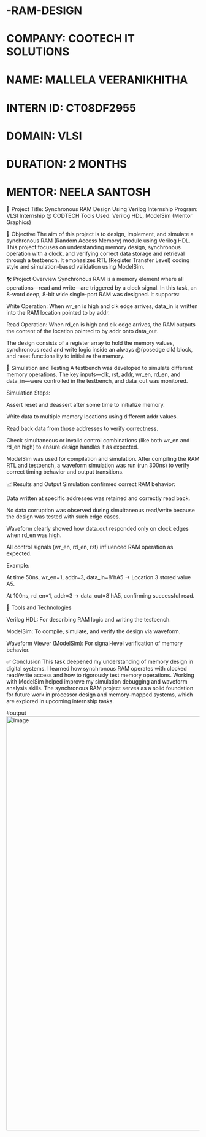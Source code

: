# -RAM-DESIGN

# COMPANY: COOTECH IT SOLUTIONS
# NAME: MALLELA VEERANIKHITHA
# INTERN ID: CT08DF2955
# DOMAIN: VLSI
# DURATION: 2 MONTHS
# MENTOR: NEELA SANTOSH

🔧 Project Title: Synchronous RAM Design Using Verilog
Internship Program: VLSI Internship @ CODTECH
Tools Used: Verilog HDL, ModelSim (Mentor Graphics)

📌 Objective
The aim of this project is to design, implement, and simulate a synchronous RAM (Random Access Memory) module using Verilog HDL. This project focuses on understanding memory design, synchronous operation with a clock, and verifying correct data storage and retrieval through a testbench. It emphasizes RTL (Register Transfer Level) coding style and simulation-based validation using ModelSim.

🛠️ Project Overview
Synchronous RAM is a memory element where all operations—read and write—are triggered by a clock signal. In this task, an 8-word deep, 8-bit wide single-port RAM was designed. It supports:

Write Operation: When wr_en is high and clk edge arrives, data_in is written into the RAM location pointed to by addr.

Read Operation: When rd_en is high and clk edge arrives, the RAM outputs the content of the location pointed to by addr onto data_out.

The design consists of a register array to hold the memory values, synchronous read and write logic inside an always @(posedge clk) block, and reset functionality to initialize the memory.

🧪 Simulation and Testing
A testbench was developed to simulate different memory operations. The key inputs—clk, rst, addr, wr_en, rd_en, and data_in—were controlled in the testbench, and data_out was monitored.

Simulation Steps:

Assert reset and deassert after some time to initialize memory.

Write data to multiple memory locations using different addr values.

Read back data from those addresses to verify correctness.

Check simultaneous or invalid control combinations (like both wr_en and rd_en high) to ensure design handles it as expected.

ModelSim was used for compilation and simulation. After compiling the RAM RTL and testbench, a waveform simulation was run (run 300ns) to verify correct timing behavior and output transitions.

📈 Results and Output
Simulation confirmed correct RAM behavior:

Data written at specific addresses was retained and correctly read back.

No data corruption was observed during simultaneous read/write because the design was tested with such edge cases.

Waveform clearly showed how data_out responded only on clock edges when rd_en was high.

All control signals (wr_en, rd_en, rst) influenced RAM operation as expected.

Example:

At time 50ns, wr_en=1, addr=3, data_in=8'hA5 → Location 3 stored value A5.

At 100ns, rd_en=1, addr=3 → data_out=8'hA5, confirming successful read.

🧰 Tools and Technologies

Verilog HDL: For describing RAM logic and writing the testbench.

ModelSim: To compile, simulate, and verify the design via waveform.

Waveform Viewer (ModelSim): For signal-level verification of memory behavior.

✅ Conclusion
This task deepened my understanding of memory design in digital systems. I learned how synchronous RAM operates with clocked read/write access and how to rigorously test memory operations. Working with ModelSim helped improve my simulation debugging and waveform analysis skills. The synchronous RAM project serves as a solid foundation for future work in processor design and memory-mapped systems, which are explored in upcoming internship tasks.

#output
<img width="1920" height="1080" alt="Image" src="https://github.com/user-attachments/assets/53698895-ab6f-47c7-9c65-f3e64082dcad" />
